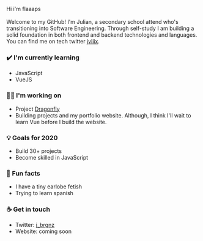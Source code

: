 Hi i'm flaaaps
<br>
<br>
Welcome to my GitHub! I'm Julian, a secondary school attend who's transitioning into Software Engineering. Through self-study I am building a solid foundation in both frontend and backend technologies and languages. You can find me on tech twitter <a href = "https://twitter.com/jvliix">jvliix</a>.

### ✔️ I'm currently learning
- JavaScript
- VueJS

### 👩‍💻 I'm working on
- Project <a href="https://playdragonfly.net">Dragonfly<a>
- Building projects and my portfolio website. 
Although, I think I'll wait to learn Vue before I build the website.

### 💡 Goals for 2020
- Build 30+ projects 
- Become skilled in JavaScript

### 🌴 Fun facts
- I have a tiny earlobe fetish
- Trying to learn spanish

### ☕ Get in touch
- Twitter: <a href = "https://twitter.com/jvliix">j_brgnz</a>
- Website: coming soon
<br>
